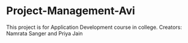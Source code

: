 # Project-Management-Avi
This project is for Application Development course in college.
Creators: Namrata Sanger and Priya Jain

